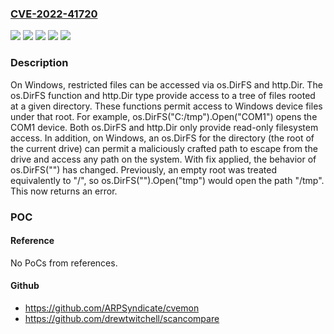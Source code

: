 ### [CVE-2022-41720](https://cve.mitre.org/cgi-bin/cvename.cgi?name=CVE-2022-41720)
![](https://img.shields.io/static/v1?label=Product&message=net%2Fhttp&color=blue)
![](https://img.shields.io/static/v1?label=Product&message=os&color=blue)
![](https://img.shields.io/static/v1?label=Version&message=0%20&color=brightgreen)
![](https://img.shields.io/static/v1?label=Version&message=1.19.0-0%20&color=brightgreen)
![](https://img.shields.io/static/v1?label=Vulnerability&message=CWE%2022%3A%20Improper%20Limitation%20of%20a%20Pathname%20to%20a%20Restricted%20Directory%20('Path%20Traversal')&color=brightgreen)

### Description

On Windows, restricted files can be accessed via os.DirFS and http.Dir. The os.DirFS function and http.Dir type provide access to a tree of files rooted at a given directory. These functions permit access to Windows device files under that root. For example, os.DirFS("C:/tmp").Open("COM1") opens the COM1 device. Both os.DirFS and http.Dir only provide read-only filesystem access. In addition, on Windows, an os.DirFS for the directory (the root of the current drive) can permit a maliciously crafted path to escape from the drive and access any path on the system. With fix applied, the behavior of os.DirFS("") has changed. Previously, an empty root was treated equivalently to "/", so os.DirFS("").Open("tmp") would open the path "/tmp". This now returns an error.

### POC

#### Reference
No PoCs from references.

#### Github
- https://github.com/ARPSyndicate/cvemon
- https://github.com/drewtwitchell/scancompare

